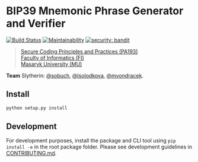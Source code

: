 # BIP39 Mnemonic Phrase Generator and Verifier

[![Build Status](https://travis-ci.org/mvondracek/PA193_mnemonic_Slytherin.svg?branch=dev)](https://travis-ci.org/mvondracek/PA193_mnemonic_Slytherin)
[![Maintainability](https://api.codeclimate.com/v1/badges/2fced9c80af313478661/maintainability)](https://codeclimate.com/github/mvondracek/PA193_mnemonic_Slytherin/maintainability)
[![security: bandit](https://img.shields.io/badge/security-bandit-yellow.svg)](https://github.com/PyCQA/bandit)

> [Secure Coding Principles and Practices (PA193)](https://is.muni.cz/course/fi/autumn2019/PA193?lang=en)<br/>
> [Faculty of Informatics (FI)](https://www.fi.muni.cz/index.html.en)<br/>
> [Masaryk University (MU)](https://www.muni.cz/en)

**Team** Slytherin: [@sobuch](https://github.com/sobuch), [@lsolodkova](https://github.com/lsolodkova), [@mvondracek](https://github.com/mvondracek).

## Install

~~~sh
python setup.py install
~~~

## Development
For development purposes, install the package and CLI tool using `pip install -e` in the root package folder. Please see
development guidelines in [CONTRIBUTING.md](/CONTRIBUTING.md).

